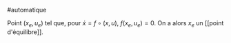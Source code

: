 #automatique 

Point $(x_e, u_e)$ tel que, pour $\dot x = f\circ (x, u)$, $f(x_e, u_e) = 0$.
On a alors $x_e$ un [[point d'équilibre]].